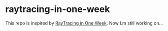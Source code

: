 # raytracing-in-one-week
This repo is inspired by [RayTracing in One Week](https://raytracing.github.io/books/RayTracingInOneWeekend.html). Now I.m still working on...
